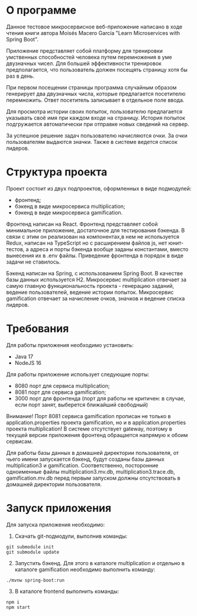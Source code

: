 # О программе

Данное тестовое микросервисное веб-приложение написано в ходе чтения книги автора Moisés Macero García "Learn Microservices with Spring Boot".

Приложение представляет собой платформу для тренировки умственных способностей человека путем перемножения в уме двузначных чисел. 
Для большей эффективности тренировок предполагается, что пользователь должен посещять страницу хотя бы раз в день.

При первом посещении страницы программа случайным образом генерирует два двузначных числа, которые предлагается посетителю перемножить. 
Ответ посетитель записывает в отдельное поле ввода. 

Для просмотра истории своих попыток, пользователю предлагается указывать своё имя при каждом входе на страницу. История попыток подгружается автоматически 
при отправке новых сведений на сервер.

За успешное решение задач пользователю начисляются очки. За очки пользователям выдаются значки. 
Также в системе ведется список лидеров.

# Структура проекта

Проект состоит из двух подпроектов, оформленных в виде подмодулей:
* фронтенд;
* бэкенд в виде микросервиса multiplication;
* бэкенд в виде микросервиса gamification.

Фронтенд написан на React. Фронтенд представляет собой минимальное приложение, достаточное для тестирования бэкенда. В связи с этим он реализован на компонентах,в нем
не используется Redux, написан на TypeScript но с расширением файлов js, нет юнит-тестов, а адреса и порты бэкенда вообще заданы константами, вместо вынесения их в .env файлы. 
Приведение фронтенда в порядок в виде задачи не ставилось.

Бэкенд написан на Spring, с использованием Spring Boot. В качестве базы данных используется H2.
Микросервис multiplication отвечает за самую главную функциональность проекта - генерацию заданий, ведение пользователей, ведение истории попыток.
Микросервис gamification отвечает за начисление очков, значков и ведение списка лидеров.
# Требования

Для работы приложения необходимо установить:
* Java 17
* NodeJS 16

Для работы приложение использует следующие порты:
* 8080 порт для сервиса multiplication;
* 8081 порт для сервиса gamification;
* 3000 порт для фронтенда (порт для работы не критичен: в случае, если порт занят, выберется ближайший свободный)

Внимание! Порт 8081 сервиса gamification прописан не только в application.properties проекта gamification, но и в application.properties проекта multiplication!
В системе отсутствует gateway, поэтому в текущей версии приложения фронтенд обращается напрямую к обоим сервисам.

Для работы базы данных в домашней директории пользователя, от чьего имени запускается бэкенд, будут созданы базы данных multiplication3 и gamification. 
Соответственно, посторонние одноименные файлы multiplication3.mv.db, multiplication3.trace.db, gamification.mv.db перед первым запуском должны отсутствовать в домашней директории пользователя.

# Запуск приложения

Для запуска приложения необходимо:

1. Скачать git-подмодули, выполнив команды:

```
git submodule init
git submodule update
```

2. Запустить бэкенд. Для этого в каталоге multiplication и отдельно в каталоге gamification необходимо выполнить команду:

```
./mvnw spring-boot:run
```

3. В каталоге frontend выполнить команды:

```
npm i
npm start
```
